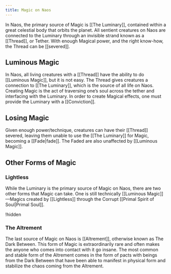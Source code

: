 ```yaml
---
title: Magic on Naos
---
```


In Naos, the primary source of Magic is [[The Luminary]], contained within a great celestial body that orbits the planet. All sentient creatures on Naos are connected to the Luminary through an invisible strand known as a [[Thread]], or Tether. With enough Magical power, and the right know-how, the Thread can be [[severed]].

## Luminous Magic
In Naos, all living creatures with a [[Thread]] have the ability to do [[Luminous Magic]], but it is not easy. The Thread gives creatures a connection to [[The Luminary]], which is the source of all life on Naos. Creating Magic is the act of traversing one’s soul across the tether and interfacing with the Luminary. In order to create Magical effects, one must provide the Luminary with a [[Conviction]].

## Losing Magic
Given enough power/technique, creatures can have their [[Thread]] severed, leaving them unable to use the [[The Luminary]] for Magic, becoming a [[Fade|fade]]. The Faded are also unaffected by [[Luminous Magic]].

## Other Forms of Magic
### Lightless
While the Luminary is the primary source of Magic on Naos, there are two other forms that Magic can take. One is still technically [[Luminous Magic]]—Magics created by [[Lightless]] through the Corrupt [[Primal Spirit of Soul|Primal Soul]].

!hidden

### The Altrement
The last source of Magic on Naos is [[Altrement]], otherwise known as The Dark Between. This form of Magic is extraordinarily rare and often makes the anyone who comes into contact with it go insane. The most common and stable form of the Altrement comes in the form of pacts with beings from the Dark Between that have been able to manifest in physical form and stabilize the chaos coming from the Altrement.